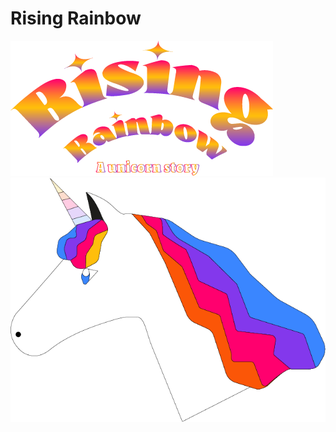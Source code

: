 # Rising Rainbow

![Rising Rainbow](https://github.com/Axelezn/RisingRainbow/blob/main/design/Logos/1x/Logo%20format%20normal.png?raw=true)
![Rising Rainbow](https://github.com/Axelezn/RisingRainbow/blob/main/design/Logos/1x/t%C3%AAte%20licorne%20(2)%402x.png?raw=true)

